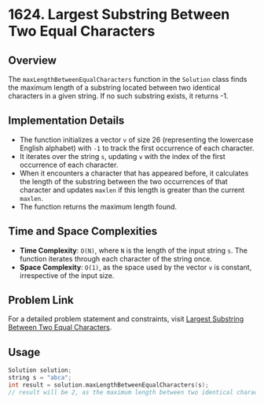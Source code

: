 # 1624. Largest Substring Between Two Equal Characters

## Overview
The `maxLengthBetweenEqualCharacters` function in the `Solution` class finds the maximum length of a substring located between two identical characters in a given string. If no such substring exists, it returns -1.

## Implementation Details
- The function initializes a vector `v` of size 26 (representing the lowercase English alphabet) with `-1` to track the first occurrence of each character.
- It iterates over the string `s`, updating `v` with the index of the first occurrence of each character.
- When it encounters a character that has appeared before, it calculates the length of the substring between the two occurrences of that character and updates `maxlen` if this length is greater than the current `maxlen`.
- The function returns the maximum length found.

## Time and Space Complexities
- **Time Complexity**: `O(N)`, where `N` is the length of the input string `s`. The function iterates through each character of the string once.
- **Space Complexity**: `O(1)`, as the space used by the vector `v` is constant, irrespective of the input size.

## Problem Link
For a detailed problem statement and constraints, visit [Largest Substring Between Two Equal Characters](https://leetcode.com/problems/largest-substring-between-two-equal-characters/?envType=daily-question&envId=2023-12-31).

## Usage
```cpp
Solution solution;
string s = "abca";
int result = solution.maxLengthBetweenEqualCharacters(s);
// result will be 2, as the maximum length between two identical characters ('a') is 2
